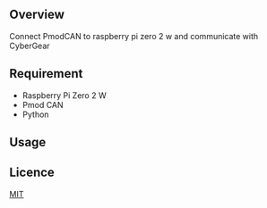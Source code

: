 ## Overview

Connect PmodCAN to raspberry pi zero 2 w and communicate with CyberGear

## Requirement

- Raspberry Pi Zero 2 W
- Pmod CAN
- Python

## Usage

## Licence

[MIT](https://github.com/kotabrog/ft_mini_ls/blob/main/LICENSE)
